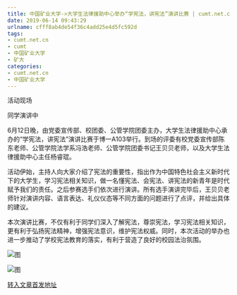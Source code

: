 ```yaml
---
title: 中国矿业大学->大学生法律援助中心举办“学宪法，讲宪法”演讲比赛 | cumt.net.cn
date: 2019-06-14 09:43:29
urlname: cfff8ab4de54f36c4add25e4d5fc592d
tags: 
- cumt.net.cn
- cumt
- 中国矿业大学
- 矿大
categories:
- cumt.net.cn
- 中国矿业大学
---
```



活动现场

同学演讲中

6月12日晚，由党委宣传部、校团委、公管学院团委主办，大学生法律援助中心承办的“学宪法，讲宪法”演讲比赛于博一A103举行。到场的评委有校党委宣传部陈东老师、公管学院法学系冯浩老师、公管学院团委书记王贝贝老师，以及大学生法律援助中心主任杨睿琨。

活动伊始，主持人向大家介绍了宪法的重要性，指出作为中国特色社会主义新时代下的大学生，学习宪法相关知识，做一名懂宪法、会宪法、讲宪法的新青年是时代赋予我们的责任。之后参赛选手们依次进行演讲。所有选手演讲完毕后，王贝贝老师针对演讲内容、语言表达、礼仪仪态等不同方面的问题进行了点评，并给出具体的建议。

本次演讲比赛，不仅有利于同学们深入了解宪法，尊崇宪法，学习宪法相关知识，更有利于弘扬宪法精神，增强宪法意识，维护宪法权威。同时，本次活动的举办也进一步推动了学校宪法教育的落实，有利于营造了良好的校园法治氛围。



![图](http://xwzx.cumt.edu.cn/_upload/article/images/86/86/b27e6a374d74929866a377a96262/b513e0e5-8079-46c7-b494-416abfb48b87.jpg)

![图](http://xwzx.cumt.edu.cn/_upload/article/images/86/86/b27e6a374d74929866a377a96262/c966923f-9009-46e6-8cac-063d17e831ef.jpg)

[转入文章首发地址](http://xwzx.cumt.edu.cn/14/19/c523a529433/page.htm)